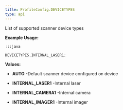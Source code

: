 ```yaml
---
title: ProfileConfig.DEVICETYPES
type: api
---
```



List of supported scanner device types
 
 

**Example Usage:**
	
	:::java
	
	DEVICETYPES.INTERNAL_LASER1;
	


**Values:**

* **AUTO** -Default scanner device configured on device

* **INTERNAL_LASER1** -Internal laser

* **INTERNAL_CAMERA1** -Internal camera

* **INTERNAL_IMAGER1** -Internal imager

